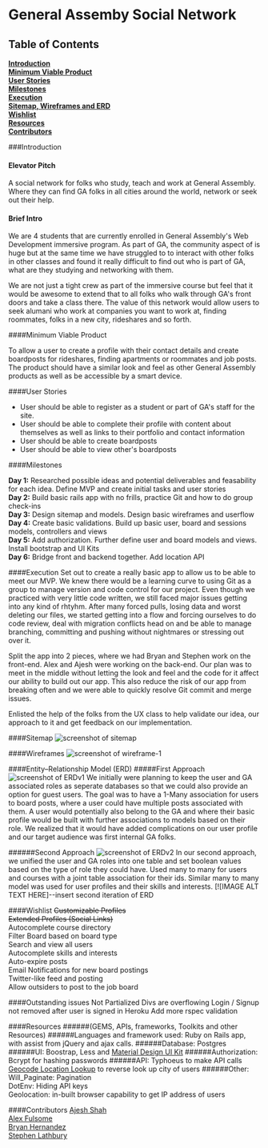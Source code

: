 # General Assemby Social Network
## Table of Contents
**[Introduction](#introduction)** <br>
**[Minimum Viable Product](#minimum-viable-product)** <br>
**[User Stories](#user-stories)** <br>
**[Milestones](#milestones)** <br>
**[Execution](#execution)** <br>
**[Sitemap, Wireframes and ERD](#sitemap)** <br>
**[Wishlist](#wishlist)** <br>
**[Resources](#resources)** <br>
**[Contributors](#contributors)** <br>

###Introduction
#### Elevator Pitch

A social network for folks who study, teach and work at General Assembly. Where they can find GA folks in all cities around the world, network or seek out their help. 

#### Brief Intro

We are 4 students that are currently enrolled in General Assembly's Web Development immersive program. As part of GA, the community aspect of is huge but at the same time we have struggled to to interact with other folks in other classes and found it really difficult to find out who is part of GA, what are they studying and networking with them.  

We are not just a tight crew as part of the immersive course but feel that it would be awesome to extend that to all folks who walk through GA's front doors and take a class there. The value of this network would allow users to seek alumani who work at companies you want to work at, finding roommates, folks in a new city, rideshares and so forth. 

####Minimum Viable Product

To allow a user to create a profile with their contact details and create boardposts for rideshares, finding apartments or roommates and job posts. The product should have a similar look and feel as other General Assembly products as well as be accessible by a smart device. 

####User Stories

  - User should be able to register as a student or part of GA's staff for the site.
  - User should be able to complete their profile with content about themselves as well as links to their portfolio and contact information
  - User should be able to create boardposts
  - User should be able to view other's boardposts


####Milestones

**Day 1:**
Researched possible ideas and potential deliverables and feasability for each idea. Define MVP and create initial tasks and user stories<br>
**Day 2:** 
Build basic rails app with no frills, practice Git and how to do group check-ins<br>
**Day 3:** 
Design sitemap and models. Design basic wireframes and userflow<br>
**Day 4:** 
Create basic validations. Build up basic user, board and sessions models, controllers and views<br>
**Day 5:**
Add authorization. Further define user and board models and views. Install bootstrap and UI Kits<br>
**Day 6:**
Bridge front and backend together. Add location API<br> 


####Execution
Set out to create a really basic app to allow us to be able to meet our MVP. We knew there would be a learning curve to using Git as a group to manage version and code control for our project. Even though we practiced with very little code written, we still faced major issues getting into any kind of rhtyhm. After many forced pulls, losing data and worst deleting our files, we started getting into a flow and forcing ourselves to do code review, deal with migration conflicts head on and be able to manage branching, committing and pushing without nightmares or stressing out over it.

Split the app into 2 pieces, where we had Bryan and Stephen work on the front-end. Alex and Ajesh were working on the back-end. Our plan was to meet in the middle without letting the look and feel and the code for it affect our ability to build out our app. This also reduce the risk of our app from breaking often and we were able to quickly resolve Git commit and merge issues. 

Enlisted the help of the folks from the UX class to help validate our idea, our approach to it and get feedback on our implementation.


####Sitemap
![screenshot of sitemap](https://lh6.googleusercontent.com/-Wc_U5KII1lA/VMuATVEH8PI/AAAAAAAAU24/Ye69JT5wom0/w2172-h762-no/ga_socialnetwork_sitemap.png)


####Wireframes
![screenshot of wireframe-1]()

####Entity–Relationship Model (ERD)
#####First Approach
![screenshot of ERDv1](https://lh5.googleusercontent.com/-AJElwLWb9ug/VMuAU1d707I/AAAAAAAAU3A/hLE8ZmNx8o4/w1728-h1296-no/photo.jpg)
We initially were planning to keep the user and GA associated roles as seperate databases so that we could also provide an option for guest users. The goal was to have a 1-Many association for users to board posts, where a user could have multiple posts associated with them. A user would potentially also belong to the GA and where their basic profile would be built with further associations to models based on their role. We realized that it would have added complications on our user profile and our target audience was first internal GA folks. 

######Second Approach
![screenshot of ERDv2](https://lh6.googleusercontent.com/-4RCHW6Ar3mA/VMuAhyrV5oI/AAAAAAAAU3k/ESRKjWC3CXM/w1980-h1116-no/GA_SocialNetwork_ERDv2.png)
In our second approach, we unified the user and GA roles into one table and set boolean values based on the type of role they could have. Used many to many for users and courses with a joint table association for their ids. Similar many to many model was used for user profiles and their skills and interests.
[![IMAGE ALT TEXT HERE]--insert second iteration of ERD

####Wishlist
~~Customizable Profiles~~<br>
~~Extended Profiles (Social Links)~~<br>
Autocomplete course directory<br>
Filter Board based on board type<br>
Search and view all users<br>
Autocomplete skills and interests<br>
Auto-expire posts<br>
Email Notifications for new board postings<br>
Twitter-like feed and posting<br>
Allow outsiders to post to the job board<br>

####Outstanding issues
Not Partialized
Divs are overflowing
Login / Signup not removed after user is signed in
Heroku
Add more rspec validation

####Resources
######(GEMS, APIs, frameworks, Toolkits and other Resources)
######Languages and framework used: 
Ruby on Rails app, with assist from jQuery and ajax calls. 
######Database: 
Postgres 
######UI:
Boostrap, Less and [Material Design UI Kit](http://fezvrasta.github.io/bootstrap-material-design/)
######Authorization:
Bcrypt for hashing passwords
######API:
Typhoeus to make API calls<br>
[Geocode Location Lookup](https://www.mashape.com/montanaflynn/geocode-location-lookup) to reverse look up city of users
######Other:  
Will_Paginate: Pagination<br>
DotEnv: Hiding API keys<br>
Geolocation: in-built browser capability to get IP address of users<br>



####Contributors
[Ajesh Shah](https://github.com/ajeshh)<br>
[Alex Fulsome](https://github.com/alexfulsome)<br>
[Bryan Hernandez](https://github.com/Bryan1207)<br>
[Stephen Lathbury](https://github.com/daddybyte)<br>



